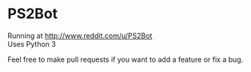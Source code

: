 # PS2Bot
Running at http://www.reddit.com/u/PS2Bot   
Uses Python 3

Feel free to make pull requests if you want to add a feature or fix a bug.
